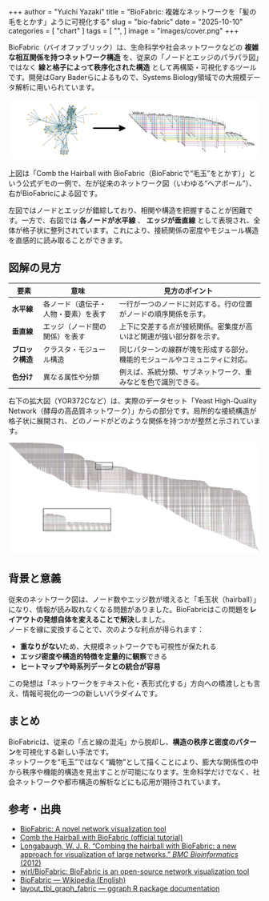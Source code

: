 +++
author = "Yuichi Yazaki"
title = "BioFabric: 複雑なネットワークを「髪の毛をとかす」ように可視化する"
slug = "bio-fabric"
date = "2025-10-10"
categories = [
    "chart"
]
tags = [
    "",
]
image = "images/cover.png"
+++

BioFabric（バイオファブリック）は、生命科学や社会ネットワークなどの **複雑な相互関係を持つネットワーク構造** を、従来の「ノードとエッジのパラパラ図」ではなく **線と格子によって秩序化された構造** として再構築・可視化するツールです。開発はGary Baderらによるもので、Systems Biology領域での大規模データ解析に用いられています。



<!--more-->



![左が従来のネットワーク図（いわゆる“ヘアボール”）、右がBioFabricによる図](images/bedore-after.png)


上図は「Comb the Hairball with BioFabric（BioFabricで“毛玉”をとかす）」という公式デモの一例で、左が従来のネットワーク図（いわゆる“ヘアボール”）、右がBioFabricによる図です。

左図ではノードとエッジが錯綜しており、相関や構造を把握することが困難です。一方で、右図では **各ノードが水平線** 、 **エッジが垂直線** として表現され、全体が格子状に整列されています。これにより、接続関係の密度やモジュール構造を直感的に読み取ることができます。



## 図解の見方

| 要素 | 意味 | 見方のポイント |
|------|------|----------------|
| **水平線** | 各ノード（遺伝子・人物・要素）を表す | 一行が一つのノードに対応する。行の位置がノードの順序関係を示す。 |
| **垂直線** | エッジ（ノード間の関係）を表す | 上下に交差する点が接続関係。密集度が高いほど関連が強い部分群を示す。 |
| **ブロック構造** | クラスタ・モジュール構造 | 同じパターンの線群が塊を形成する部分。機能的モジュールやコミュニティに対応。 |
| **色分け** | 異なる属性や分類 | 例えば、系統分類、サブネットワーク、重みなどを色で識別できる。 |

右下の拡大図（YOR372Cなど）は、実際のデータセット「Yeast High-Quality Network（酵母の高品質ネットワーク）」からの部分です。局所的な接続構造が格子状に展開され、どのノードがどのような関係を持つかが整然と示されています。


![BioFabric](images/mainvisual.png)


## 背景と意義

従来のネットワーク図は、ノード数やエッジ数が増えると「毛玉状（hairball）」になり、情報が読み取れなくなる問題がありました。BioFabricはこの問題を**レイアウトの発想自体を変えることで解決**しました。  
ノードを線に変換することで、次のような利点が得られます：

- **重なりがない**ため、大規模ネットワークでも可視性が保たれる  
- **エッジ密度や構造的特徴を定量的に観察**できる  
- **ヒートマップや時系列データとの統合が容易**

この発想は「ネットワークをテキスト化・表形式化する」方向への橋渡しとも言え、情報可視化の一つの新しいパラダイムです。



## まとめ

BioFabricは、従来の「点と線の混沌」から脱却し、**構造の秩序と密度のパターン**を可視化する新しい手法です。  
ネットワークを“毛玉”ではなく“織物”として描くことにより、膨大な関係性の中から秩序や機能的構造を見出すことが可能になります。生命科学だけでなく、社会ネットワークや都市構造の解析などにも応用が期待されています。



## 参考・出典
- [BioFabric: A novel network visualization tool](https://biofabric.systemsbiology.net/)
- [Comb the Hairball with BioFabric (official tutorial)](https://biofabric.systemsbiology.net/gallery/index.html)
- [Longabaugh, W. J. R. “Combing the hairball with BioFabric: a new approach for visualization of large networks.” *BMC Bioinformatics* (2012)](https://bmcbioinformatics.biomedcentral.com/articles/10.1186/1471-2105-13-275)
- [wjrl/BioFabric: BioFabric is an open-source network visualization tool](https://github.com/wjrl/BioFabric)
- [BioFabric — Wikipedia (English)](https://en.wikipedia.org/wiki/BioFabric)
- [layout_tbl_graph_fabric — ggraph R package documentation](https://ggraph.data-imaginist.com/reference/layout_tbl_graph_fabric.html)